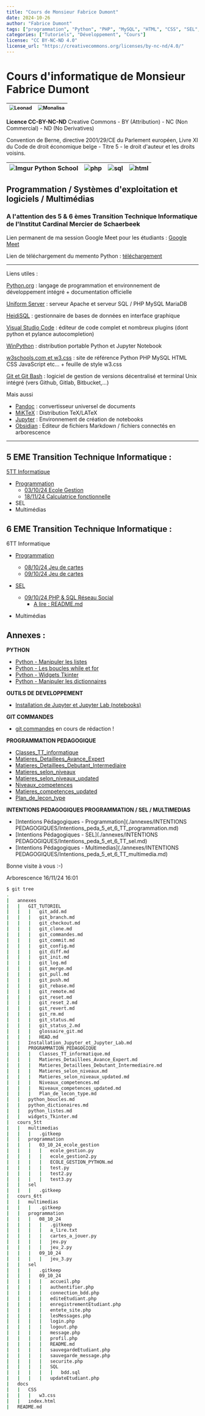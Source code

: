 ```yaml
---
title: "Cours de Monsieur Fabrice Dumont"
date: 2024-10-26
author: "Fabrice Dumont"
tags: ["programmation", "Python", "PHP", "MySQL", "HTML", "CSS", "SEL", "multimedia"]
categories: ["Tutoriels", "Développement", "Cours"]
license: "CC BY-NC-ND 4.0"
license_url: "https://creativecommons.org/licenses/by-nc-nd/4.0/"
---
```


# Cours d'informatique de Monsieur Fabrice Dumont

| <img src="https://i.imgur.com/LWxHF8fm.png" alt="Leonad" style="zoom:80%;" /> | <img src="https://i.imgur.com/BVmGbMEm.png" alt="Monalisa" style="zoom:80%;" /> |
| ------------------------------------------------------------ | ------------------------------------------------------------ |

**Licence CC-BY-NC-ND**  Creative Commons - BY (Attribution) - NC (Non Commercial) - ND (No Derivatives)

Convention de Berne, directive 2001/29/CE du Parlement européen, Livre XI du Code de droit économique belge - Titre 5 - le droit d'auteur et les droits voisins.

| ![Imgur Python School](https://i.imgur.com/ti449hxm.png) | ![php](https://i.imgur.com/2EXnnWGm.png) | ![sql](https://i.imgur.com/1Y4ibMrm.png) | ![html](https://i.imgur.com/svYLNOfm.png) |
| -------------------------------------------------------- | ---------------------------------------- | ---------------------------------------- | ----------------------------------------- |

## Programmation / Systèmes d'exploitation et logiciels / Multimédias

### A l'attention des 5 & 6 èmes Transition Technique Informatique de l'Institut Cardinal Mercier de Schaerbeek

Lien permanent de ma session Google Meet pour les étudiants : [Google Meet](https://meet.google.com/vaa-uvqa-jeu)

Lien de téléchargement du memento Python : [téléchargement](https://drive.google.com/file/d/1MY2jUIuuccmZ0CTt5LQdFq4uFyEwNaCo/view?usp=sharing)

------

Liens utiles :

 [Python.org](https://www.python.org/) : langage de programmation et environnement de développement intégré + documentation officielle

[Uniform Server](https://www.uniformserver.com/) : serveur Apache et serveur SQL / PHP MySQL MariaDB

[HeidiSQL](https://www.heidisql.com/) : gestionnaire de bases de données en interface graphique

[Visual Studio Code](https://code.visualstudio.com/) : éditeur de code complet et nombreux plugins (dont python et pylance autocompletion)

[WinPython](https://winpython.github.io/) : distribution portable Python et Jupyter Notebook

[w3schools.com et w3.css](https://www.w3schools.com/) :  site de référence Python PHP MySQL HTML CSS JavaScript etc... + feuille de style w3.css

[Git et Git Bash](https://git-scm.com/) : logiciel de gestion de versions décentralisé et terminal Unix intégré (vers Github, Gitlab, Bitbucket,...)

Mais aussi 

- [Pandoc](https://pandoc.org/) : convertisseur universel de documents
- [MiKTeX](https://miktex.org/) : Distribution TeX/LATeX
- [Jupyter](https://jupyter.org/) : Environnement de création de notebooks
- [Obsidian](https://obsidian.md/) : Editeur de fichiers Markdown / fichiers connectés en arborescence

------

## 5 EME Transition Technique Informatique :

[5TT Informatique](./cours_5tt "5TT")

- [Programmation](./cours_5tt/programmation)
  - [03/10/24 Ecole Gestion](./cours_5tt/programmation/03_10_24_ecole_gestion)
  - [18/11/24 Calculatrice fonctionnelle](./cours_5tt/programmation/18_11_24_calculatrice_fonctionnelle)
- SEL
- Multimédias

## 6 EME Transition Technique Informatique :

6TT Informatique

- [Programmation](./cours_6tt/programmation)
  - [08/10/24 Jeu de cartes](./cours_6tt/programmation/08_10_24)
  - [09/10/24 Jeu de cartes](./cours_6tt/programmation/09_10_24)
- [SEL](./cours_6tt/sel)
  - [09/10/24 PHP & SQL Réseau Social](./cours_6tt/sel/09_10_24)
    - [A lire : README.md](./cours_6tt/sel/09_10_24/README.md)
  
- Multimédias

## Annexes :

**PYTHON**

- [Python - Manipuler les listes](./annexes/python_listes.md)
- [Python - Les boucles while et for](./annexes/python_boucles.md)
- [Python - Widgets Tkinter](./annexes/widgets_Tkinter.md)
- [Python - Manipuler les dictionnaires](./annexes/python_dictionaires.md)

**OUTILS DE DEVELOPPEMENT**

- [Installation de Jupyter et Jupyter Lab (notebooks)](./annexes/Installation_Jupyter_et_Jupyter_Lab.md)

**GIT COMMANDES**

- [git commandes](./annexes/GIT_TUTORIEL/git_commandes.md)  en cours de rédaction !

**PROGRAMMATION PEDAGOGIQUE**

- [Classes_TT_informatique](./annexes/PROGRAMMATION_PEDAGOGIQUE/Classes_TT_informatique.md)
- [Matieres_Detaillees_Avance_Expert](./annexes/PROGRAMMATION_PEDAGOGIQUE/Matieres_Detaillees_Avance_Expert.md)
- [Matieres_Detaillees_Debutant_Intermediaire](./annexes/PROGRAMMATION_PEDAGOGIQUE/Matieres_Detaillees_Debutant_Intermediaire.md)
- [Matieres_selon_niveaux](./annexes/PROGRAMMATION_PEDAGOGIQUE/Matieres_selon_niveaux.md)
- [Matieres_selon_niveaux_updated](./annexes/PROGRAMMATION_PEDAGOGIQUE/Matieres_selon_niveaux_updated.md)
- [Niveaux_competences](./annexes/PROGRAMMATION_PEDAGOGIQUE/Niveaux_competences.md)
- [Matieres_competences_updated](./annexes/PROGRAMMATION_PEDAGOGIQUE/Niveaux_competences_updated.md)
- [Plan_de_lecon_type](./annexes/PROGRAMMATION_PEDAGOGIQUE/Plan_de_lecon_type.md)

**INTENTIONS PEDAGOGIQUES PROGRAMMATION / SEL / MULTIMEDIAS**

- [Intentions Pédagogiques - Programmation](./annexes/INTENTIONS PEDAGOGIQUES/Intentions_peda_5_et_6_TT_programmation.md)
- [Intentions Pédagogiques - SEL](./annexes/INTENTIONS PEDAGOGIQUES/Intentions_peda_5_et_6_TT_sel.md)
- [Intentions Pédagogiques - Multimedias](./annexes/INTENTIONS PEDAGOGIQUES/Intentions_peda_5_et_6_TT_multimedia.md)

Bonne visite à vous :-)

Arborescence 16/11/24 16:01

```bash
$ git tree
.
|   annexes
|   |   GIT_TUTORIEL
|   |   |   git_add.md
|   |   |   git_branch.md
|   |   |   git_checkout.md
|   |   |   git_clone.md
|   |   |   git_commandes.md
|   |   |   git_commit.md
|   |   |   git_config.md
|   |   |   git_diff.md
|   |   |   git_init.md
|   |   |   git_log.md
|   |   |   git_merge.md
|   |   |   git_pull.md
|   |   |   git_push.md
|   |   |   git_rebase.md
|   |   |   git_remote.md
|   |   |   git_reset.md
|   |   |   git_reset_2.md
|   |   |   git_revert.md
|   |   |   git_rm.md
|   |   |   git_status.md
|   |   |   git_status_2.md
|   |   |   glossaire_git.md
|   |   |   HEAD.md
|   |   Installation_Jupyter_et_Jupyter_Lab.md
|   |   PROGRAMMATION_PEDAGOGIQUE
|   |   |   Classes_TT_informatique.md
|   |   |   Matieres_Detaillees_Avance_Expert.md
|   |   |   Matieres_Detaillees_Debutant_Intermediaire.md
|   |   |   Matieres_selon_niveaux.md
|   |   |   Matieres_selon_niveaux_updated.md
|   |   |   Niveaux_competences.md
|   |   |   Niveaux_competences_updated.md
|   |   |   Plan_de_lecon_type.md
|   |   python_boucles.md
|   |   python_dictionaires.md
|   |   python_listes.md
|   |   widgets_Tkinter.md
|   cours_5tt
|   |   multimedias
|   |   |   .gitkeep
|   |   programmation
|   |   |   03_10_24_ecole_gestion
|   |   |   |   ecole_gestion.py
|   |   |   |   ecole_gestion2.py
|   |   |   |   ECOLE_GESTION_PYTHON.md
|   |   |   |   test.py
|   |   |   |   test2.py
|   |   |   |   test3.py
|   |   sel
|   |   |   .gitkeep
|   cours_6tt
|   |   multimedias
|   |   |   .gitkeep
|   |   programmation
|   |   |   08_10_24
|   |   |   |   .gitkeep
|   |   |   |   a_lire.txt
|   |   |   |   cartes_a_jouer.py
|   |   |   |   jeu.py
|   |   |   |   jeu_2.py
|   |   |   09_10_24
|   |   |   |   jeu_3.py
|   |   sel
|   |   |   .gitkeep
|   |   |   09_10_24
|   |   |   |   accueil.php
|   |   |   |   authentifier.php
|   |   |   |   connection_bdd.php
|   |   |   |   editeEtudiant.php
|   |   |   |   enregistrementEtudiant.php
|   |   |   |   entete_site.php
|   |   |   |   lesMessages.php
|   |   |   |   login.php
|   |   |   |   logout.php
|   |   |   |   message.php
|   |   |   |   profil.php
|   |   |   |   README.md
|   |   |   |   sauvegardeEtudiant.php
|   |   |   |   sauvegarde_message.php
|   |   |   |   securite.php
|   |   |   |   SQL
|   |   |   |   |   bdd.sql
|   |   |   |   updateEtudiant.php
|   docs
|   |   CSS
|   |   |   w3.css
|   |   index.html
|   README.md
```

